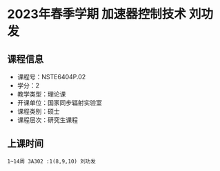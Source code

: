 # 2023年春季学期 加速器控制技术 刘功发






## 课程信息

- 课程号：NSTE6404P.02
- 学分：2
- 教学类型：理论课
- 开课单位：国家同步辐射实验室
- 课程类别：硕士
- 课程层次：研究生课程

## 上课时间

```
1~14周 3A302 :1(8,9,10) 刘功发
```

